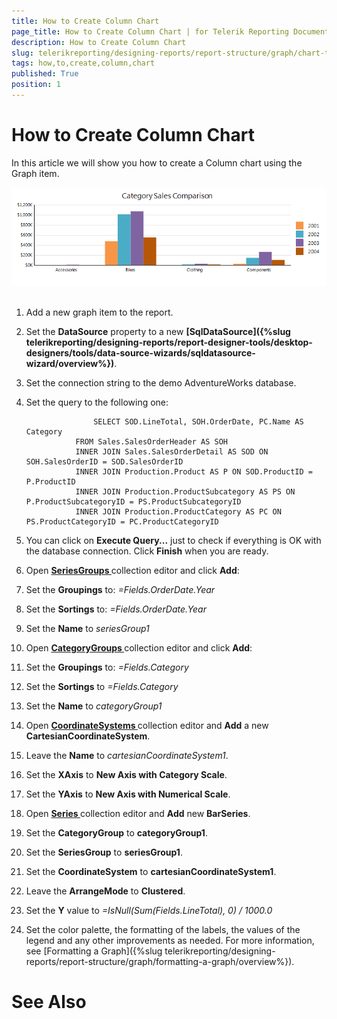 ```yaml
---
title: How to Create Column Chart
page_title: How to Create Column Chart | for Telerik Reporting Documentation
description: How to Create Column Chart
slug: telerikreporting/designing-reports/report-structure/graph/chart-types/column-charts/how-to-create-column-chart
tags: how,to,create,column,chart
published: True
position: 1
---
```


# How to Create Column Chart



In this article we will show you how to create a Column chart using the Graph item.
        
  ![Column Chart](images/Graph/ColumnChart.png)

## 

1. Add a new graph item to the report.

1. Set the __DataSource__ property to a new 
                  __[SqlDataSource]({%slug telerikreporting/designing-reports/report-designer-tools/desktop-designers/tools/data-source-wizards/sqldatasource-wizard/overview%})__.
                

1. Set the connection string to the demo AdventureWorks database.

1. Set the query to the following one:

	                  SELECT SOD.LineTotal, SOH.OrderDate, PC.Name AS Category
                  FROM Sales.SalesOrderHeader AS SOH 
                  INNER JOIN Sales.SalesOrderDetail AS SOD ON SOH.SalesOrderID = SOD.SalesOrderID 
                  INNER JOIN Production.Product AS P ON SOD.ProductID = P.ProductID 
                  INNER JOIN Production.ProductSubcategory AS PS ON P.ProductSubcategoryID = PS.ProductSubcategoryID 
                  INNER JOIN Production.ProductCategory AS PC ON PS.ProductCategoryID = PC.ProductCategoryID
                



1. You can click on __Execute Query...__ just to check if everything is OK with the database connection.
                  Click __Finish__ when you are ready.
                

1. Open 
              __[                  SeriesGroups
                ](dc4689b1-891a-4f6a-93c7-de089b0ffa5e#SeriesGroupHierarchy)__ collection editor and click __Add__:
            

1. Set the __Groupings__ to: *=Fields.OrderDate.Year*

1. Set the __Sortings__ to: *=Fields.OrderDate.Year*

1. Set the __Name__ to *seriesGroup1*

1. Open 
              __[                  CategoryGroups
                ](dc4689b1-891a-4f6a-93c7-de089b0ffa5e#CategoryGroupHierarchy)__ collection editor and click __Add__:
            

1. Set the __Groupings__ to: *=Fields.Category*

1. Set the __Sortings__ to *=Fields.Category*

1. Set the __Name__ to *categoryGroup1*

1. Open 
              __[                  CoordinateSystems
                ](585fe887-1319-49a5-a848-869286f7c432#CoordinateSystems)__ collection editor and __Add__ a new __CartesianCoordinateSystem__.
            

1. Leave the __Name__ to *cartesianCoordinateSystem1*.
                

1. Set the __XAxis__ to __New Axis with Category Scale__.
                

1. Set the __YAxis__ to __New Axis with Numerical Scale__.
                

1. Open __[                  Series
                ](585fe887-1319-49a5-a848-869286f7c432#Series)__ collection editor and __Add__ new __BarSeries__.
            

1. Set the __CategoryGroup__ to __categoryGroup1__.
                

1. Set the __SeriesGroup__ to __seriesGroup1__.
                

1. Set the __CoordinateSystem__ to __cartesianCoordinateSystem1__.
                

1. Leave the __ArrangeMode__ to __Clustered__.
                

1. Set the __Y__ value to *=IsNull(Sum(Fields.LineTotal), 0) / 1000.0*

1. Set the color palette, the formatting of the labels, the values of the legend and any other improvements as needed.
            For more information, see [Formatting a Graph]({%slug telerikreporting/designing-reports/report-structure/graph/formatting-a-graph/overview%}).
            

# See Also

